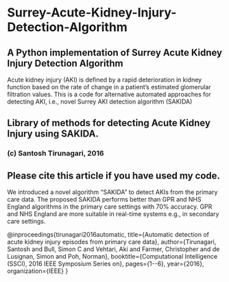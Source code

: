 # Surrey-Acute-Kidney-Injury-Detection-Algorithm
## A Python implementation of Surrey Acute Kidney Injury Detection Algorithm

Acute kidney injury (AKI) is defined by a rapid deterioration in kidney function based on the rate
of change in a patient’s estimated glomerular filtration values. This is a code for
alternative automated approaches for detecting AKI, i.e., novel Surrey AKI detection algorithm (SAKIDA)


## Library of methods for detecting Acute Kidney Injury using SAKIDA.

### (c) Santosh Tirunagari, 2016

## Please cite this article if you have used my code.

We introduced a novel algorithm “SAKIDA” to detect AKIs from the primary care data. The
proposed SAKIDA performs better than GPR and NHS England algorithms in the primary care
settings with 70% accuracy. GPR and NHS England are more suitable in real-time systems e.g.,
in secondary care settings.


@inproceedings{tirunagari2016automatic,
   title={Automatic detection of acute kidney injury episodes from primary care data},
   author={Tirunagari, Santosh and Bull, Simon C and Vehtari, Aki and Farmer, Christopher and de Lusignan, Simon and Poh,    Norman},
   booktitle={Computational Intelligence (SSCI), 2016 IEEE Symposium Series on},
   pages={1--6},
   year={2016},
   organization={IEEE}
}
